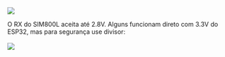
<img src="https://cdn-1.ehs.eti.br/sim800l-pinout.jpg" align="center"/>

O RX do SIM800L aceita até 2.8V. Alguns funcionam direto com 3.3V do ESP32, mas para segurança use divisor:<br>
<br>
<img src="https://cdn-1.ehs.eti.br/A7670SA-divisor.png" align="center"/>
